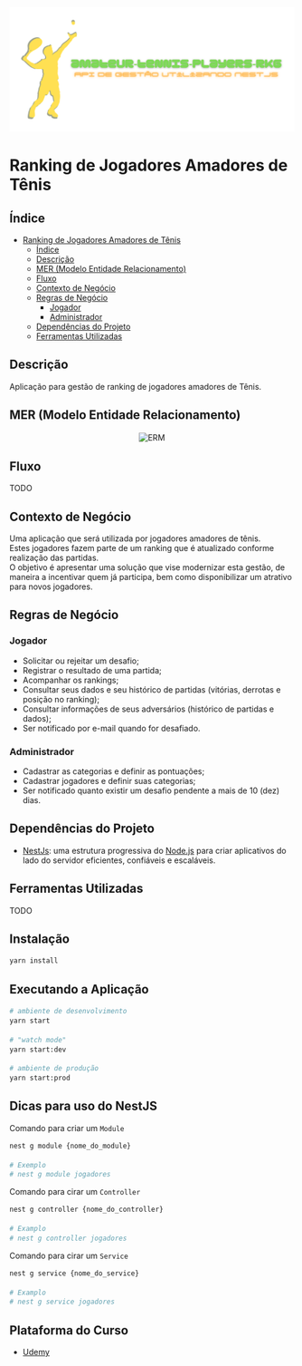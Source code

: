 ![img](https://github.com/padupe/amateur-tennis-players-rkg-nestjs/blob/main/assets/banner-project-pt-BR.svg)
# Ranking de Jogadores Amadores de Tênis

## Índice
<!--ts-->
* [Ranking de Jogadores Amadores de Tênis](#ranking-de-jogadores-amadores-de-tênis)
    * [Índice](#índice)
    * [Descrição](#descrição)
    * [MER (Modelo Entidade Relacionamento)](#mer-modelo-entidade-relacionamento)
    * [Fluxo](#fluxo)
    * [Contexto de Negócio](#contexto-de-negócio)
    * [Regras de Negócio](#regras-de-negócio)
        * [Jogador](#jogador)
        * [Administrador](#administrador)
    * [Dependências do Projeto](#dependências-do-projeto)
    * [Ferramentas Utilizadas](#ferramentas-utilizadas)
<!--te-->

## Descrição
Aplicação para gestão de ranking de jogadores amadores de Tênis.

## MER (Modelo Entidade Relacionamento)
<div align="center">
    <img align="center" alt="ERM" src="">
</div>

## Fluxo
TODO

## Contexto de Negócio
Uma aplicação que será utilizada por jogadores amadores de tênis.<br>
Estes jogadores fazem parte de um ranking que é atualizado conforme realização das partidas.<br>
O objetivo é apresentar uma solução que vise modernizar esta gestão, de maneira a incentivar quem já participa, bem como disponibilizar um atrativo para novos jogadores.<br>

## Regras de Negócio

### Jogador
- Solicitar ou rejeitar um desafio;
- Registrar o resultado de uma partida;
- Acompanhar os rankings;
- Consultar seus dados e seu histórico de partidas (vitórias, derrotas e posição no ranking);
- Consultar informações de seus adversários (histórico de partidas e dados);
- Ser notificado por e-mail quando for desafiado.

### Administrador
- Cadastrar as categorias e definir as pontuações;
- Cadastrar jogadores e definir suas categorias;
- Ser notificado quanto existir um desafio pendente a mais de 10 (dez) dias.

## Dependências do Projeto
- [NestJs](https://nestjs.com/): uma estrutura progressiva do [Node.js](https://nodejs.org/pt-br/) para criar aplicativos do lado do servidor eficientes, confiáveis ​​e escaláveis.

## Ferramentas Utilizadas
TODO

## Instalação
```bash
yarn install
```

## Executando a Aplicação
```bash
# ambiente de desenvolvimento
yarn start

# "watch mode"
yarn start:dev

# ambiente de produção
yarn start:prod
```

## Dicas para uso do NestJS
Comando para criar um `Module`
```bash
nest g module {nome_do_module}

# Exemplo
# nest g module jogadores
```
Comando para cirar um `Controller`
```bash
nest g controller {nome_do_controller}

# Examplo
# nest g controller jogadores
```

Comando para cirar um `Service`
```bash
nest g service {nome_do_service}

# Examplo
# nest g service jogadores
```

## Plataforma do Curso
- [Udemy](https://www.udemy.com/)